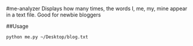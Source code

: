 #me-analyzer
Displays how many times, the words I, me, my, mine appear in a text file. Good for newbie bloggers 

##Usage
    
    python me.py ~/Desktop/blog.txt

